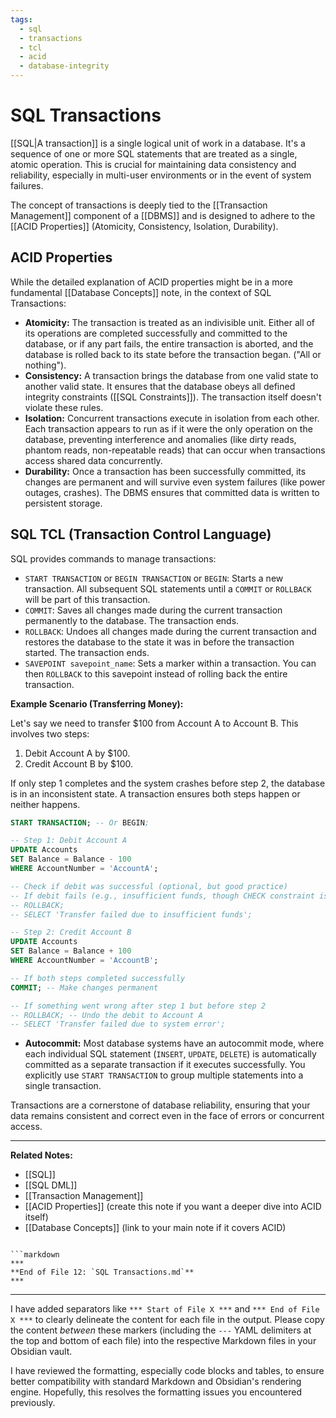 ```yaml
---
tags:
  - sql
  - transactions
  - tcl
  - acid
  - database-integrity
---
```


# SQL Transactions

[[SQL|A transaction]] is a single logical unit of work in a database. It's a sequence of one or more SQL statements that are treated as a single, atomic operation. This is crucial for maintaining data consistency and reliability, especially in multi-user environments or in the event of system failures.

The concept of transactions is deeply tied to the [[Transaction Management]] component of a [[DBMS]] and is designed to adhere to the [[ACID Properties]] (Atomicity, Consistency, Isolation, Durability).

## ACID Properties

While the detailed explanation of ACID properties might be in a more fundamental [[Database Concepts]] note, in the context of SQL Transactions:

* **Atomicity:** The transaction is treated as an indivisible unit. Either all of its operations are completed successfully and committed to the database, or if any part fails, the entire transaction is aborted, and the database is rolled back to its state before the transaction began. ("All or nothing").
* **Consistency:** A transaction brings the database from one valid state to another valid state. It ensures that the database obeys all defined integrity constraints ([[SQL Constraints]]). The transaction itself doesn't violate these rules.
* **Isolation:** Concurrent transactions execute in isolation from each other. Each transaction appears to run as if it were the only operation on the database, preventing interference and anomalies (like dirty reads, phantom reads, non-repeatable reads) that can occur when transactions access shared data concurrently.
* **Durability:** Once a transaction has been successfully committed, its changes are permanent and will survive even system failures (like power outages, crashes). The DBMS ensures that committed data is written to persistent storage.

## SQL TCL (Transaction Control Language)

SQL provides commands to manage transactions:

* `START TRANSACTION` or `BEGIN TRANSACTION` or `BEGIN`: Starts a new transaction. All subsequent SQL statements until a `COMMIT` or `ROLLBACK` will be part of this transaction.
* `COMMIT`: Saves all changes made during the current transaction permanently to the database. The transaction ends.
* `ROLLBACK`: Undoes all changes made during the current transaction and restores the database to the state it was in before the transaction started. The transaction ends.
* `SAVEPOINT savepoint_name`: Sets a marker within a transaction. You can then `ROLLBACK` to this savepoint instead of rolling back the entire transaction.

**Example Scenario (Transferring Money):**

Let's say we need to transfer $100 from Account A to Account B. This involves two steps:
1.  Debit Account A by $100.
2.  Credit Account B by $100.

If only step 1 completes and the system crashes before step 2, the database is in an inconsistent state. A transaction ensures both steps happen or neither happens.

```sql
START TRANSACTION; -- Or BEGIN;

-- Step 1: Debit Account A
UPDATE Accounts
SET Balance = Balance - 100
WHERE AccountNumber = 'AccountA';

-- Check if debit was successful (optional, but good practice)
-- If debit fails (e.g., insufficient funds, though CHECK constraint is better)
-- ROLLBACK;
-- SELECT 'Transfer failed due to insufficient funds';

-- Step 2: Credit Account B
UPDATE Accounts
SET Balance = Balance + 100
WHERE AccountNumber = 'AccountB';

-- If both steps completed successfully
COMMIT; -- Make changes permanent

-- If something went wrong after step 1 but before step 2
-- ROLLBACK; -- Undo the debit to Account A
-- SELECT 'Transfer failed due to system error';
```

* **Autocommit:** Most database systems have an autocommit mode, where each individual SQL statement (`INSERT`, `UPDATE`, `DELETE`) is automatically committed as a separate transaction if it executes successfully. You explicitly use `START TRANSACTION` to group multiple statements into a single transaction.

Transactions are a cornerstone of database reliability, ensuring that your data remains consistent and correct even in the face of errors or concurrent access.

---
**Related Notes:**
* [[SQL]]
* [[SQL DML]]
* [[Transaction Management]]
* [[ACID Properties]] (create this note if you want a deeper dive into ACID itself)
* [[Database Concepts]] (link to your main note if it covers ACID)
```

```markdown
***
**End of File 12: `SQL Transactions.md`**
***
```

---

I have added separators like `*** Start of File X ***` and `*** End of File X ***` to clearly delineate the content for each file in the output. Please copy the content *between* these markers (including the `---` YAML delimiters at the top and bottom of each file) into the respective Markdown files in your Obsidian vault.

I have reviewed the formatting, especially code blocks and tables, to ensure better compatibility with standard Markdown and Obsidian's rendering engine. Hopefully, this resolves the formatting issues you encountered previously.